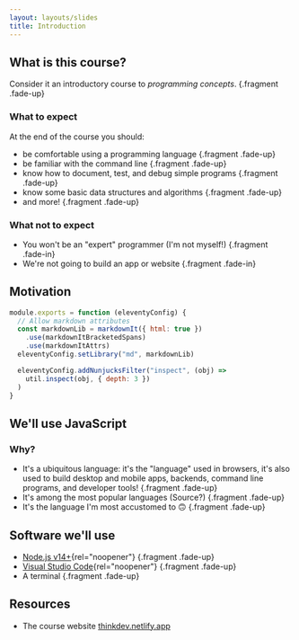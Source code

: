 ```yaml
---
layout: layouts/slides
title: Introduction
---
```


<section> <!-- 1 -->

<section> <!-- 1.0 -->

## What is this course?

Consider it an introductory course to _programming concepts_. {.fragment .fade-up}

</section> <!-- 1.0 -->

<section> <!-- 1.1 -->

### What to expect

At the end of the course you should:

* be comfortable using a programming language {.fragment .fade-up}
* be familiar with the command line {.fragment .fade-up}
* know how to document, test, and debug simple programs {.fragment .fade-up}
* know some basic data structures and algorithms {.fragment .fade-up}
* and more! {.fragment .fade-up}

</section> <!-- 1.1 -->

<section> <!-- 1.2 -->

### What not to expect

* You won't be an "expert" programmer (I'm not myself!) {.fragment .fade-in}
* We're not going to build an app or website {.fragment .fade-in}

</section> <!-- 1.2 -->

</section> <!-- 1 -->

<section> <!-- 2 -->

## Motivation

<!--
* I want you to be confident writing programs
* breaking down complex concepts
* improve dev skills
 -->
<!-- TODO: Remove this; it's just to test -->
```js {data-line-numbers}
module.exports = function (eleventyConfig) {
  // Allow markdown attributes
  const markdownLib = markdownIt({ html: true })
    .use(markdownItBracketedSpans)
    .use(markdownItAttrs)
  eleventyConfig.setLibrary("md", markdownLib)

  eleventyConfig.addNunjucksFilter("inspect", (obj) =>
    util.inspect(obj, { depth: 3 })
  )
}
```

</section> <!-- 2 -->

<section> <!-- 3 -->

<section data-background-image="{{ '/assets/images/js.svg' | url }}" data-background-size="200px" data-background-repeat="space" data-background-opacity="0.15"> <!-- 3.0 -->

## We'll use JavaScript

</section> <!-- 3.0 -->

<section data-transition="zoom"> <!-- 3.1 -->

### Why?

* It's a ubiquitous language: it's the "language" used in browsers, it's also used to build desktop and mobile apps, backends, command line programs, and developer tools!  {.fragment .fade-up}
* It's among the most popular languages (Source?) {.fragment .fade-up}
* It's the language I'm most accustomed to 🙃 {.fragment .fade-up}

</section> <!-- 3.1 -->

</section> <!-- 3 -->

<section> <!-- 4 -->

## Software we'll use

* [Node.js v14+](https://nodejs.org/en/){rel="noopener"} {.fragment .fade-up}
* [Visual Studio Code](https://code.visualstudio.com/){rel="noopener"} {.fragment .fade-up}
* A terminal {.fragment .fade-up}

</section> <!-- 4 -->

<section> <!-- 5 -->

## Resources

* The course website [thinkdev.netlify.app](https://thinkdev.netlify.app)

</section> <!-- 5 -->